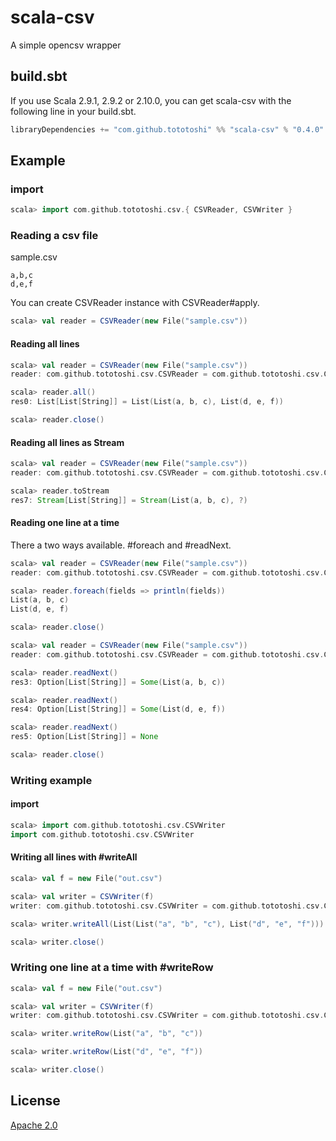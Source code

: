# scala-csv

A simple opencsv wrapper

## build.sbt
If you use Scala 2.9.1, 2.9.2 or 2.10.0, you can get scala-csv with the following line in your build.sbt.

```scala
libraryDependencies += "com.github.tototoshi" %% "scala-csv" % "0.4.0"
```

## Example

### import

```scala
scala> import com.github.tototoshi.csv.{ CSVReader, CSVWriter }
```

### Reading a csv file

sample.csv
```
a,b,c
d,e,f
```

You can create CSVReader instance with CSVReader#apply.

```scala
scala> val reader = CSVReader(new File("sample.csv"))
```

#### Reading all lines
```scala
scala> val reader = CSVReader(new File("sample.csv"))
reader: com.github.tototoshi.csv.CSVReader = com.github.tototoshi.csv.CSVReader@36d0c6dd

scala> reader.all()
res0: List[List[String]] = List(List(a, b, c), List(d, e, f))

scala> reader.close()
```

#### Reading all lines as Stream
```scala
scala> val reader = CSVReader(new File("sample.csv"))
reader: com.github.tototoshi.csv.CSVReader = com.github.tototoshi.csv.CSVReader@7dae76b4

scala> reader.toStream
res7: Stream[List[String]] = Stream(List(a, b, c), ?)
```

#### Reading one line at a time

There a two ways available. #foreach and #readNext.

```scala
scala> val reader = CSVReader(new File("sample.csv"))
reader: com.github.tototoshi.csv.CSVReader = com.github.tototoshi.csv.CSVReader@4720a918

scala> reader.foreach(fields => println(fields))
List(a, b, c)
List(d, e, f)

scala> reader.close()
```

```scala
scala> val reader = CSVReader(new File("sample.csv"))
reader: com.github.tototoshi.csv.CSVReader = com.github.tototoshi.csv.CSVReader@4b545701

scala> reader.readNext()
res3: Option[List[String]] = Some(List(a, b, c))

scala> reader.readNext()
res4: Option[List[String]] = Some(List(d, e, f))

scala> reader.readNext()
res5: Option[List[String]] = None

scala> reader.close()
```


### Writing example

#### import
```scala
scala> import com.github.tototoshi.csv.CSVWriter
import com.github.tototoshi.csv.CSVWriter

```

#### Writing all lines with #writeAll

```scala
scala> val f = new File("out.csv")

scala> val writer = CSVWriter(f)
writer: com.github.tototoshi.csv.CSVWriter = com.github.tototoshi.csv.CSVWriter@783f77f1

scala> writer.writeAll(List(List("a", "b", "c"), List("d", "e", "f")))

scala> writer.close()
```


### Writing one line at a time with #writeRow
```scala
scala> val f = new File("out.csv")

scala> val writer = CSVWriter(f)
writer: com.github.tototoshi.csv.CSVWriter = com.github.tototoshi.csv.CSVWriter@41ad4de1

scala> writer.writeRow(List("a", "b", "c"))

scala> writer.writeRow(List("d", "e", "f"))

scala> writer.close()
```

## License
[Apache 2.0](http://www.apache.org/licenses/LICENSE-2.0)
